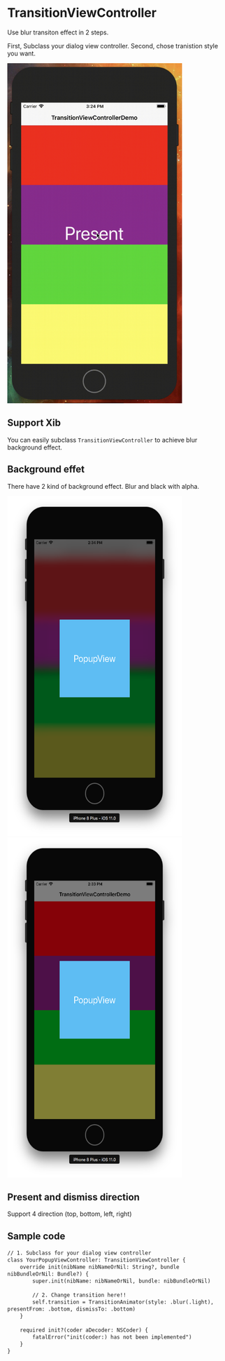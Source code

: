 # TransitionViewController

Use blur transiton effect in 2 steps. 

First, Subclass your dialog view controller.
Second, chose tranistion style you want.

<img src="./transition.gif" height="776" width="400"></img>


## Support Xib
You can easily subclass `TransitionViewController` to achieve blur background effect.


## Background effet

There have 2 kind of background effect. Blur and black with alpha.

<img src="./darkBlurPopupView.png" height="776" width="400"></img>
<img src="./balck05PopupView.png" height="776" width="400"></img>

## Present and dismiss direction

Support 4 direction (top, bottom, left, right)

## Sample code

```
// 1. Subclass for your dialog view controller
class YourPopupViewController: TransitionViewController {
	override init(nibName nibNameOrNil: String?, bundle nibBundleOrNil: Bundle?) {
		super.init(nibName: nibNameOrNil, bundle: nibBundleOrNil)
		
		// 2. Change transition here!!
		self.transition = TransitionAnimator(style: .blur(.light), presentFrom: .bottom, dismissTo: .bottom)
	}

	required init?(coder aDecoder: NSCoder) {
		fatalError("init(coder:) has not been implemented")
	}
}
```
